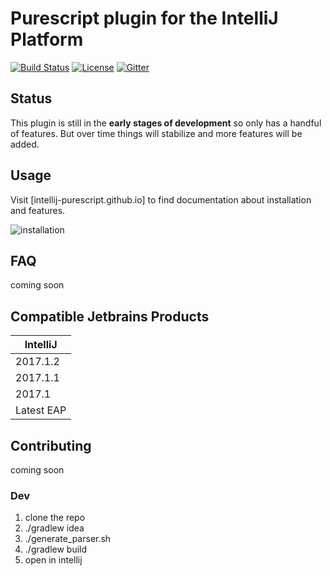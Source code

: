 # Purescript plugin for the IntelliJ Platform


[![Build Status](https://travis-ci.org/intellij-purescript/intellij-purescript.svg?branch=master)](https://travis-ci.org/intellij-purescript/intellij-purescript)
[![License](https://img.shields.io/badge/License-BSD%203--Clause-blue.svg)](https://opensource.org/licenses/BSD-3-Clause)
[![Gitter](https://badges.gitter.im/Join%20Chat.svg)](https://gitter.im/intellj-purescript/Lobby?utm_source=share-link&utm_medium=link&utm_campaign=share-link)


## Status

This plugin is still in the **early stages of development** so only has a handful of features. But over time things will stabilize and more features will be added.
 
## Usage

Visit [intellij-purescript.github.io] to find documentation about installation and features.

![installation](https://github.com/intellij-purescript/intellij-purescript/raw/master/.README/ex1.png)

## FAQ

coming soon 

## Compatible Jetbrains Products

| IntelliJ                  |
|---------------------------|
| 2017.1.2                  |
| 2017.1.1                  | 
| 2017.1                    | 
| Latest EAP                | 


## Contributing
 
coming soon 

### Dev

1. clone the repo
2. ./gradlew idea
3. ./generate_parser.sh
4. ./gradlew build
5. open in intellij